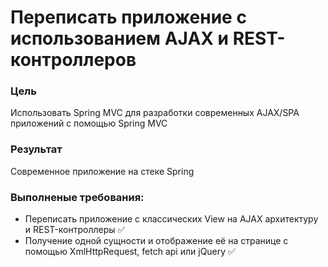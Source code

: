 # Переписать приложение с использованием AJAX и REST-контроллеров
### Цель
Использовать Spring MVC для разработки современных AJAX/SPA приложений c помощью Spring MVC

### Результат 
Современное приложение на стеке Spring

### Выполненые требования:
- Переписать приложение с классических View на AJAX архитектуру и REST-контроллеры ✅
- Получение одной сущности и отображение её на странице с помощью XmlHttpRequest, fetch api или jQuery ✅